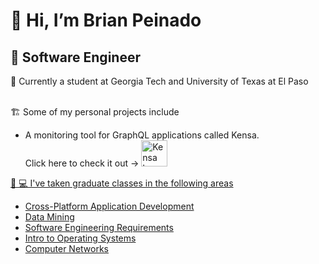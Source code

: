 <h1>👋 Hi, I’m Brian Peinado</h1>
<h2>👀 Software Engineer </h2>
📖 Currently a student at Georgia Tech and University of Texas at El Paso<br><br> 

🏗️ Some of my personal projects include
- A monitoring tool for GraphQL applications called Kensa. <br>Click here to check it out -> <a href="https://github.com/oslabs-beta/Kensa"><img src="https://github.com/oslabs-beta/Kensa/raw/main/src/assets/Kensa_cropped.png" alt="Kensa Logo" style="width:42px;height:42px;">
    
🏫 💻 I've taken graduate classes in the following areas
- Cross-Platform Application Development 
- Data Mining
- Software Engineering Requirements
- Intro to Operating Systems
- Computer Networks


<!---
brianhip/brianhip is a ✨ special ✨ repository because its `README.md` (this file) appears on your GitHub profile.
You can click the Preview link to take a look at your changes.
--->
